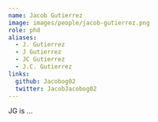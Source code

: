 ```yaml
---
name: Jacob Gutierrez
image: images/people/jacob-gutierrez.png
role: phd
aliases:
  - J. Gutierrez
  - J Gutierrez
  - JC Gutierrez
  - J.C. Gutierrez
links:
  github: Jacobog02
  twitter: JacobJacobog02
---
```


JG is ... 